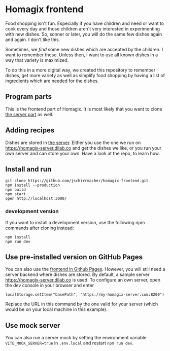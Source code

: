 # Homagix frontend

Food shopping isn't fun. Especially if you have children and need or want to cook every day and those children aren't very interested in experimenting with new dishes. So, sonner or later, you will do the same few dishes again and again. I don't like this.

Sometimes, we _find_ some new dishes which are accepted by the children. I want to remember these. Unless then, I want to use all known dishes in a way that variety is maximized.

To do this in a more digital way, we created this repository to remember dishes, get more variety as well as simplify food shopping by having a list of ingredients which are needed for the dishes.

## Program parts

This is the frontend part of Homagix. It is most likely that you want to clone [the server part](https://github.com/jschirrmacher/homagix-server) as well.

## Adding recipes

Dishes are stored in [the server](https://github.com/jschirrmacher/homagix-server). Either you use the one we run on <https://homagix-server.dilab.co> and get the dishes we like, or you run your own server and can store your own. Have a look at the repo, to learn how.

## Install and run

    git clone https://github.com/jschirrmacher/homagix-frontend.git
    npm install --production
    npm build
    npm start
    open http://localhost:3000/

### development version

If you want to install a development version, use the following npm commands after cloning instead:

    npm install
    npm run dev

## Use pre-installed version on GitHub Pages

You can also use the [frontend in Github Pages](https://jschirrmacher.github.io/homagix-frontend/). However, you will still need a server backend where dishes are stored. By default, a sample server <https://homagix-server.dilab.co> is used. To configure an own server, open the dev console in your browser and enter

    localStorage.setItem("basePath", "https://my-homagix-server.com:8200")

Replace the URL in this command by the one valid for your server (which would be on your local machine in this example).

## Use mock server

You can also run a server mock by setting the environment variable `VITE_MOCK_SERVER=true` in `.env.local` and restart `npm run dev`.

